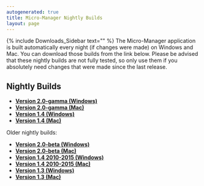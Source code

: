 ```yaml
---
autogenerated: true
title: Micro-Manager Nightly Builds
layout: page
---
```


{% include Downloads_Sidebar text="" %} The Micro-Manager application is
built automatically every night (if changes were made) on Windows and
Mac. You can download those builds from the link below. Please be
advised that these nightly builds are not fully tested, so only use them
if you absolutely need changes that were made since the last release.

## Nightly Builds

  - [**Version 2.0-gamma
    (Windows)**](https://valelab4.ucsf.edu/~MM/nightlyBuilds/2.0.0-gamma/Windows)
  - [**Version 2.0-gamma
    (Mac)**](https://valelab4.ucsf.edu/~MM/nightlyBuilds/2.0.0-gamma/Mac)
  - [**Version 1.4
    (Windows)**](http://valelab4.ucsf.edu/~MM/nightlyBuilds/1.4/Windows)
  - [**Version 1.4
    (Mac)**](http://valelab4.ucsf.edu/~MM/nightlyBuilds/1.4/Mac)

Older nightly builds:

  - [**Version 2.0-beta
    (Windows)**](https://valelab4.ucsf.edu/~MM/nightlyBuilds/2.0.0-beta/Windows)
  - [**Version 2.0-beta
    (Mac)**](https://valelab4.ucsf.edu/~MM/nightlyBuilds/2.0.0-beta/Mac)
  - [**Version 1.4 2010-2015
    (Windows)**](http://valelab4.ucsf.edu/~MM/nightlyBuilds/1.4-old/Windows)
  - [**Version 1.4 2010-2015
    (Mac)**](http://valelab4.ucsf.edu/~MM/nightlyBuilds/1.4-old/Mac)
  - [**Version 1.3
    (Windows)**](http://valelab4.ucsf.edu/~MM/nightlyBuilds/1.3/Windows)
  - [**Version 1.3
    (Mac)**](http://valelab4.ucsf.edu/~MM/nightlyBuilds/1.3/Mac)
